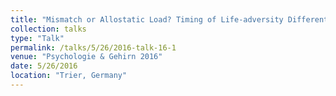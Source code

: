 ```yaml
---
title: "Mismatch or Allostatic Load? Timing of Life-adversity Differentially Shapes Gray Matter Volume and Anxious Temperament"
collection: talks
type: "Talk"
permalink: /talks/5/26/2016-talk-16-1
venue: "Psychologie & Gehirn 2016"
date: 5/26/2016
location: "Trier, Germany"
---
```

